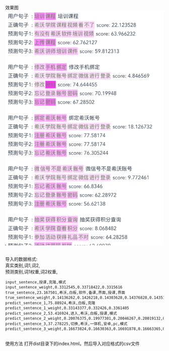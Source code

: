 ##
效果图
![效果图](https://github.com/bringtree/attention_visual_heatmap/blob/master/%E6%95%88%E6%9E%9C%E5%9B%BE.png)

##
导入的数据格式:<br/>
真实类别,词1,词2,<br/>
预测类别,词1权重,词2权重,
```xls
input_sentence,授课,克隆,模式
input_sentence_weight,0.3312545,0.33718422,0.3315616
true_sentence,23.167501,希沃,白板,软件,备课,界面,授课,界面
true_sentence_weight,0.14136262,0.1426218,0.14303628,0.14376828,0.14351156,0.14368826,0.14201133
predict_sentence_1,75.88924,希沃,白板,克隆
predict_sentence_1_weight,0.33143377,0.332426,0.3361405
predict_sentence_2,53.416924,进入,希沃,白板,授课,模式
predict_sentence_2_weight,0.20076375,0.19977301,0.20046267,0.20019132,0.19880943
predict_sentence_3,37.278225,切换,希沃,一体机,安卓,pc,模式
predict_sentence_3_weight,0.16673824,0.16630363,0.16691878,0.16663365,0.16749902,0.16590673
```

##
使用方法
打开dist目录下的index.html。然后导入对应格式的csv文件
